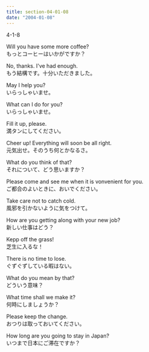 ```yaml
---
title: section-04-01-08
date: "2004-01-08"
---
```


4-1-8

<!-- end -->

Will you have some more coffee?  
もっとコーヒーはいかがですか？  

No, thanks. I've had enough.  
もう結構です。十分いただきました。  

May I help you?  
いらっしゃいませ。  

What can I do for you?  
いらっしゃいませ。  

Fill it up, please.  
満タンにしてください。  

Cheer up! Everything will soon be all right.  
元気出せ。そのうち何とかなるさ。  

What do you think of that?  
それについて、どう思いますか？  

Please come and see me when it is vonvenient for you.  
ご都合のよいときに、おいでください。  

Take care not to catch cold.  
風邪を引かないように気をつけて。  

How are you getting along with your new job?  
新しい仕事はどう？  

Kepp off the grass!  
芝生に入るな！  

There is no time to lose.  
ぐずぐずしている暇はない。  

What do you mean by that?  
どういう意味？  

What time shall we make it?  
何時にしましょうか？  

Please keep the change.  
おつりは取っておいてください。  

How long are you going to stay in Japan?  
いつまで日本にご滞在ですか？  

